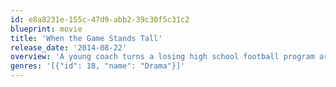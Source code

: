 ```yaml
---
id: e8a8231e-155c-47d9-abb2-39c30f5c31c2
blueprint: movie
title: 'When the Game Stands Tall'
release_date: '2014-08-22'
overview: 'A young coach turns a losing high school football program around to go undefeated for 12 consecutive seasons.'
genres: '[{"id": 18, "name": "Drama"}]'
---
```

